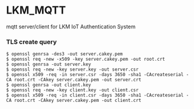# LKM_MQTT

mqtt server/client for LKM IoT Authentication System

### TLS create query
```
$ openssl genrsa -des3 -out server.cakey.pem
$ openssl req -new -x509 -key server.cakey.pem -out root.crt
$ openssl genrsa -out server.key
$ openssl req -new -key server.key -out server.csr
$ openssl x509 -req -in server.csr -days 3650 -sha1 -CAcreateserial -CA root.crt -CAkey server.cakey.pem -out server.crt
$ openssl genrsa -out client.key
$ openssl req -new -key client.key -out client.csr
$ openssl x509 -req -in client.csr -days 3650 -sha1 -CAcreateserial -CA root.crt -CAkey server.cakey.pem -out client.crt
```
